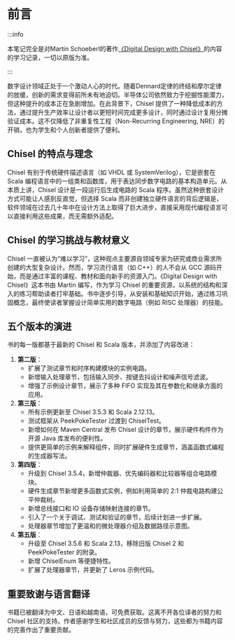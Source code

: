 # 前言

:::info

本笔记完全是对Martin Schoeberl的著作[《Digital Design with Chisel》](https://www.imm.dtu.dk/~masca/chisel-book.html)的内容的学习记录，一切以原版为准。

:::

数字设计领域正处于一个激动人心的时代。随着Dennard定律的终结和摩尔定律的放缓，创新的需求变得前所未有地迫切。半导体公司依然致力于挖掘性能潜力，但这种提升的成本正在急剧增加。在此背景下，Chisel 提供了一种降低成本的方法，通过提升生产效率让设计者以更短时间完成更多设计，同时通过设计复用分摊验证成本。这不仅降低了非重复性工程（Non-Recurring Engineering, NRE）的开销，也为学生和个人创新者提供了便利。

## Chisel 的特点与理念

Chisel 有别于传统硬件描述语言（如 VHDL 或 SystemVerilog），它是嵌套在 Scala 编程语言中的一组类和函数库，用于表达同步数字电路的基本构造单元。从本质上讲，Chisel 设计是一段运行后生成电路的 Scala 程序。虽然这种嵌套设计方式可能让人感到反直觉，但选择 Scala 而非创建独立硬件语言的背后逻辑是，软件领域在过去几十年中在设计方法上取得了巨大进步，直接采用现代编程语言可以直接利用这些成果，而无需额外适配。

## Chisel 的学习挑战与教材意义

Chisel 一直被认为“难以学习”，这种观点主要源自领域专家为研究或商业需求所创建的大型复杂设计。然而，学习流行语言（如 C++）的人不会从 GCC 源码开始，而是通过丰富的课程、教材和面向新手的资源入门。《Digital Design with Chisel》这本书由 Martin 编写，作为学习 Chisel 的重要资源，以系统的结构和深入的练习帮助读者打牢基础。书中逐步引导，从安装和基础知识开始，通过练习巩固概念，最终使读者掌握设计简单实用的数字电路（例如 RISC 处理器）的技能。

## 五个版本的演进

书的每一版都基于最新的 Chisel 和 Scala 版本，并添加了内容改进：

1. **第二版**：
   - 扩展了测试章节和时序构建模块的实例电路。
   - 新增输入处理章节，包括输入同步、按键去抖设计和噪声信号滤波。
   - 增强了示例设计章节，展示了多种 FIFO 实现及其在参数化和继承方面的应用。
2. **第三版**：
   - 所有示例更新至 Chisel 3.5.3 和 Scala 2.12.13。
   - 测试框架从 PeekPokeTester 过渡到 ChiselTest。
   - 新增如何在 Maven Central 发布 Chisel 设计的章节，展示硬件构件作为开源 Java 库发布的便利性。
   - 提供更简单的示例来解释组件，同时扩展硬件生成章节，涵盖函数式编程的生成器写法。
3. **第四版**：
   - 升级到 Chisel 3.5.4，新增仲裁器、优先编码器和比较器等组合电路模块。
   - 硬件生成章节新增更多函数式实例，例如利用简单的 2:1 仲裁电路构建公平仲裁树。
   - 新增总线接口和 IO 设备存储映射连接的章节。
   - 引入了一个关于调试、测试和验证的章节，后续计划进一步扩展。
   - 处理器章节增加了更温和的微处理器介绍及数据路径示意图。
4. **第五版**：
   - 升级至 Chisel 3.5.6 和 Scala 2.13，移除旧版 Chisel 2 和 PeekPokeTester 的附录。
   - 新增 ChiselEnum 等便捷特性。
   - 扩展了处理器章节，并更新了 Leros 示例代码。

## 重要致谢与语言翻译

书籍已被翻译为中文、日语和越南语，可免费获取。这离不开各位译者的努力和 Chisel 社区的支持。作者感谢学生和社区成员的反馈与努力，这些都为书籍内容的完善作出了重要贡献。
